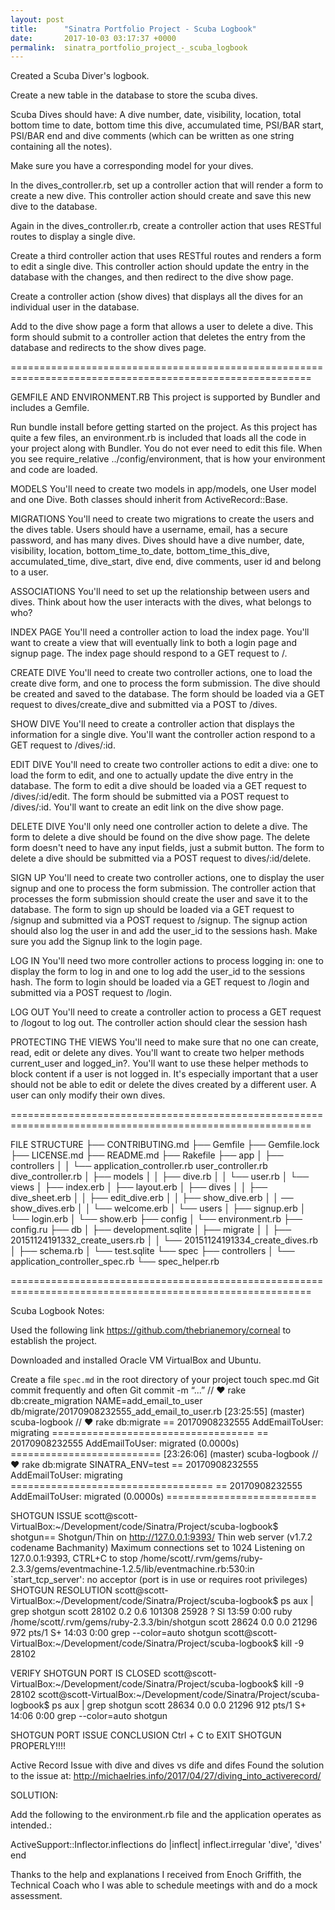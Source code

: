 ```yaml
---
layout: post
title:      "Sinatra Portfolio Project - Scuba Logbook"
date:       2017-10-03 03:17:37 +0000
permalink:  sinatra_portfolio_project_-_scuba_logbook
---
```



Created a Scuba Diver's logbook. 

Create a new table in the database to store the scuba dives.

Scuba Dives should have:
A dive number, date, visibility, location, total bottom time to date, bottom time this dive, accumulated time, PSI/BAR start, PSI/BAR end and dive comments (which can be written as one string containing all the notes).

Make sure you have a corresponding model for your dives.

In the dives_controller.rb, set up a controller action that will render a form to create a new dive. This controller action should create and save this new dive to the database.

Again in the dives_controller.rb, create a controller action that uses RESTful routes to display a single dive.

Create a third controller action that uses RESTful routes and renders a form to edit a single dive. This controller action should update the entry in the database with the changes, and then redirect to the dive show page.

Create a controller action (show dives) that displays all the dives for an individual user in the database.

Add to the dive show page a form that allows a user to delete a dive. This form should submit to a controller action that deletes the entry from the database and redirects to the show dives page.

==========================================================================================================

GEMFILE AND ENVIRONMENT.RB
This project is supported by Bundler and includes a Gemfile.

Run bundle install before getting started on the project.
As this project has quite a few files, an environment.rb is included that loads all the code in your project along with Bundler. You do not ever need to edit this file. When you see require_relative ../config/environment, that is how your environment and code are loaded.

MODELS
You'll need to create two models in app/models, one User model and one Dive. Both classes should inherit from ActiveRecord::Base.

MIGRATIONS
You'll need to create two migrations to create the users and the dives table.
Users should have a username, email, has a secure password, and has many dives.
Dives should have a dive number, date, visibility, location, bottom_time_to_date, bottom_time_this_dive, accumulated_time, dive_start, dive end, dive comments, user id and belong to a user.

ASSOCIATIONS
You'll need to set up the relationship between users and dives. Think about how the user interacts with the dives, what belongs to who?

INDEX PAGE
You'll need a controller action to load the index page. You'll want to create a view that will eventually link to both a login page and signup page. The  index page should respond to a GET request to /.

CREATE DIVE
You'll need to create two controller actions, one to load the create dive form, and one to process the form submission. The dive should be created and saved to the database. The form should be loaded via a GET request to dives/create_dive and submitted via a POST to /dives.

SHOW DIVE
You'll need to create a controller action that displays the information for a single dive. You'll want the controller action respond to a GET request to /dives/:id.

EDIT DIVE
You'll need to create two controller actions to edit a dive: one to load the form to edit, and one to actually update the dive entry in the database. The form to edit a dive should be loaded via a GET request to /dives/:id/edit. The form should be submitted via a POST request to /dives/:id.
You'll want to create an edit link on the dive show page.

DELETE DIVE
You'll only need one controller action to delete a dive. The form to delete a dive should be found on the dive show page.
The delete form doesn't need to have any input fields, just a submit button.
The form to delete a dive should be submitted via a POST request to dives/:id/delete.

SIGN UP
You'll need to create two controller actions, one to display the user signup and one to process the form submission. The controller action that processes the form submission should create the user and save it to the database.
The form to sign up should be loaded via a GET request to /signup and submitted via a POST request to /signup.
The signup action should also log the user in and add the user_id to the sessions hash.
Make sure you add the Signup link to the login page.

LOG IN
You'll need two more controller actions to process logging in: one to display the form to log in and one to log add the user_id to the sessions hash.
The form to login should be loaded via a GET request to /login and submitted via a POST request to /login.

LOG OUT
You'll need to create a controller action to process a GET request to /logout to log out. The controller action should clear the session hash

PROTECTING THE VIEWS
You'll need to make sure that no one can create, read, edit or delete any dives.
You'll want to create two helper methods current_user and logged_in?. You'll want to use these helper methods to block content if a user is not logged in.
It's especially important that a user should not be able to edit or delete the dives created by a different user. A user can only modify their own dives.

==========================================================================================================

FILE STRUCTURE
├── CONTRIBUTING.md
├── Gemfile
├── Gemfile.lock
├── LICENSE.md
├── README.md
├── Rakefile
├── app
│   ├── controllers
│   │   └── application_controller.rb
user_controller.rb
dive_controller.rb
│   ├── models
│   │   ├── dive.rb
│   │   └── user.rb
│   └── views
│       ├── index.erb
│       ├── layout.erb
│       ├── dives
│       │   ├── dive_sheet.erb
│       │   ├── edit_dive.erb
│       │   ├── show_dive.erb
       │      │     ── show_dives.erb
│       │   └── welcome.erb
│       └── users
│           ├── signup.erb
│           └── login.erb
│           └── show.erb
├── config
│   └── environment.rb
├── config.ru
├── db
│   ├── development.sqlite
│   ├── migrate
│   │   ├── 20151124191332_create_users.rb
│   │   └── 20151124191334_create_dives.rb
│   ├── schema.rb
│   └── test.sqlite
└── spec
   ├── controllers
   │   └── application_controller_spec.rb
   └── spec_helper.rb

==========================================================================================================

Scuba Logbook Notes:

Used the following link https://github.com/thebrianemory/corneal to establish the project.

Downloaded and installed Oracle VM VirtualBox and Ubuntu.

Create a file `spec.md` in the root directory of your project
touch spec.md
Git commit frequently and often
Git commit -m “...” 
// ♥ rake db:create_migration NAME=add_email_to_user
db/migrate/20170908232555_add_email_to_user.rb
[23:25:55] (master) scuba-logbook
// ♥ rake db:migrate
== 20170908232555 AddEmailToUser: migrating ===================================
== 20170908232555 AddEmailToUser: migrated (0.0000s) ==========================
[23:26:06] (master) scuba-logbook
// ♥ rake db:migrate SINATRA_ENV=test
== 20170908232555 AddEmailToUser: migrating ===================================
== 20170908232555 AddEmailToUser: migrated (0.0000s) ==========================


SHOTGUN ISSUE
scott@scott-VirtualBox:~/Development/code/Sinatra/Project/scuba-logbook$ shotgun== Shotgun/Thin on http://127.0.0.1:9393/
Thin web server (v1.7.2 codename Bachmanity)
Maximum connections set to 1024
Listening on 127.0.0.1:9393, CTRL+C to stop
/home/scott/.rvm/gems/ruby-2.3.3/gems/eventmachine-1.2.5/lib/eventmachine.rb:530:in `start_tcp_server': no acceptor (port is in use or requires root privileges)
SHOTGUN RESOLUTION
scott@scott-VirtualBox:~/Development/code/Sinatra/Project/scuba-logbook$ ps aux | grep shotgun
scott    28102  0.2  0.6 101308 25928 ?        Sl   13:59   0:00 ruby /home/scott/.rvm/gems/ruby-2.3.3/bin/shotgun
scott    28624  0.0  0.0  21296   972 pts/1    S+   14:03   0:00 grep --color=auto shotgun
scott@scott-VirtualBox:~/Development/code/Sinatra/Project/scuba-logbook$ kill -9 28102


VERIFY SHOTGUN PORT IS CLOSED
scott@scott-VirtualBox:~/Development/code/Sinatra/Project/scuba-logbook$ kill -9 28102
scott@scott-VirtualBox:~/Development/code/Sinatra/Project/scuba-logbook$ ps aux | grep shotgun
scott    28634  0.0  0.0  21296   912 pts/1    S+   14:06   0:00 grep --color=auto shotgun

SHOTGUN PORT ISSUE CONCLUSION
Ctrl + C to EXIT SHOTGUN PROPERLY!!!!

Active Record Issue with dive and dives vs dife and difes 
Found the solution to the issue at:
http://michaelries.info/2017/04/27/diving_into_activerecord/

SOLUTION:

Add the following to the environment.rb file and the application operates as intended.:

ActiveSupport::Inflector.inflections do |inflect|
  inflect.irregular 'dive', 'dives'
end

Thanks to the help and explanations I received from Enoch Griffith, the Technical Coach who I was able to schedule meetings with and do a mock assessment.
